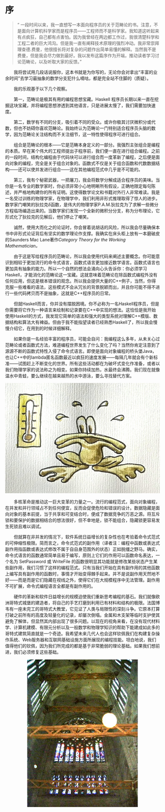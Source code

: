 # 序

> “ 一段时间以来，我一直想写一本面向程序员的关于范畴论的书。注意，不是面向计算机科学家而是程序员——工程师而不是科学家。我知道这听起来有点疯狂，自己都有点害怕。因为我曾经在两边都工作过，我很清楚科学和工程二者的巨大鸿沟。但是我一直有阐释技术原理的强烈冲动。我非常崇拜理查德.费曼，他很擅长将对复杂的问题作出简单易懂的解释。当然我不是费曼，但是我会尽力做到最好。我以发布这篇序作为开端，推动读者学习讨论范畴论，以及听取大家的反馈。”
>

&emsp;&emsp;我将尝试用几段话说服你，这本书就是为你写的，无论你会对拿出“丰富的业余时间”去学习最抽象的数学分支犯什么嘀咕，都是完全站不住脚的（质疑）。

&emsp;&emsp;我的乐观基于以下几个观察。

&emsp;&emsp;第一，范畴论是极其有用的编程思想宝藏。Haskell 程序员长期以来一直在挖掘这块宝藏，并将编程思想渗透到其他语言，只是进展太慢了，我们需要加快速度。

&emsp;&emsp;第二，数学有不同的分支，吸引着不同的受众。或许你极其讨厌微积分或代数，但也不妨碍你喜欢范畴论。我始终认为范畴论一门特别适合程序员头脑的数学，因为范畴论关注结构而不关注细节，这一特性使得程序可进行组合。

&emsp;&emsp;组合是范畴论的根本——它是范畴本身定义的一部分。我强烈主张组合是编程的本质。早在某个伟大的工程师提出子程序前，我们便一直在进行组合编程。之前的一段时间，结构化编程由于代码块可以进行组合而一度革新了编程，之后便是面向对象的编程，完全是关于组合对象的。函数式不仅是关于组合函数和代数数据结构——还可以使并发进行组合——这在其他编程范式中几乎是不可能的。

&emsp;&emsp;第三，我有个秘密武器，一把屠刀，我会将数学分解成适合程序员的美味。当你是一名专业的数学家时，你必须非常小心地明晰所有假设，正确地限定每句陈述，并严格地构建你的所有证明。这使得数学论文和书籍对外行人非常难读。我是一名受过训练的物理学家，在物理学中，我们利用非形式推理取得了惊人的进步。数学家门嘲笑的狄拉克$δ$函数，是伟大的物理学家P.A.M.狄拉克为了求解一些微分方程临场编造出来的。当数学家们发现一个全新的微积分分支，称为分布理论，它形式化了狄拉克的见解后，他们停止了嘲笑。

&emsp;&emsp;诚然，使用大而化之的论证时，你会冒着说胡话的风险，所以我会尽量确保本书中非形式论证背后有坚实的数学理论作支撑。我确实在床头柜上放有一本磨破皮的Saunders Mac Lane著作*Category Theory for the Working Mathematician。*

&emsp;&emsp;由于这是写给程序员的范畴论，所以我会使用代码来阐述主要概念。你可能意识到相较于更加流行的命令式语言，函数式语言更加接近数学语言。函数式语言也更加具有抽象的能力。所以一个自然的想法会涌向心头告诉你：你必须学习Haskell，才能消化的范畴论这一宝藏。这就意味着范畴论在除函数式编程外没有任何应用，但这是根本错误的观念。所以我会提供大量的C++例子，当然，你得克服一些难看的语法，这些模式不会从冗长的背景脱颖而出，并且你可能不得不进行一些代码拷贝而不是抽象，这就是C++程序员的日常。

&emsp;&emsp;但就Haskell而言，你并没有摆脱困境。你不必称为一名Haskell程序员，但是你需要将它作为一种语言来绘制和记录要在C++中实现的想法。这恰恰是我开始使用Haskell的方式，我发现它简单的语法和强大的类型系统对理解C++模版、数据结构和算法大有裨益。但由于我不能指望读者已经熟悉Haskell了，所以我会慢慢介绍它，在用到的时候详细解释。

&emsp;&emsp;如果你是一名经验丰富的程序员，可能会自问：我编程这么多年，从未关心过范畴论或者函数式方法，难道编程世界发生了什么变化了吗？当然你肯定注意到了源源不断的函数式特性入侵了命令式语言。即使是面向对象编程的桥头堡Java，也让C++中的lambda匿名函数最近以疯狂的速度发展——每隔几年就会有个新标准——试图赶上不断变化的世界。所有这些活动都在为破坏式变化作准备，或者以我们物理学家的说法称之为相变。如果你持续加热，水最终会沸腾。我们现在就像温水中青蛙，要么继续在越来越热的水中游泳，要么寻找替代方案。

<div align=center>
<img src="img/img_1299.jpg"/>
</div>

&emsp;&emsp;多核革命是推动这一巨大变革的力量之一。流行的编程范式，面向对象编程，在并发和并行领域占不到任何便宜，反而会促使危险和错误的设计。数据隐藏是面向对象的基本前提，当于共享和可变结合时，便成了数据竞争的万恶之源。将互斥锁和要保护的数据相结合的想法很好，但不幸地是，锁不能组合，隐藏锁更容易发生死锁且难以调试。

&emsp;&emsp;但就算在非并发的情况下，软件系统日益增长的复杂性也在考验着命令式范式的可伸缩性极限。简而言之，命令式范式的副作用（译者注：编程中函数或表达式副作用指函数或表达式修改不属于自自身范围外的状态）正如脱缰之野马。确实，命令式语言的函数通常简单且易于编写，原则上它们的作用可以函数命名表达，一个名为 SetPassword 或 WriteFile 的函数很明显其功能就是修改某些状态产生某些副作用，我们习惯了这样的编程范式。只有当我们开始在具有副作用的其他函数上编写具有副作用的函数时，事情才开始变得棘手起来。并不是说副作用天然地不好——而是而是它们隐藏在视线之外，使得它们在大规模程序中无法管理。副作用不可扩展，命令式编程语言全都是有副作用的。

&emsp;&emsp;硬件的革新和软件日益增长的规模迫使我们重新思考编程的基石。我们就像欧洲哥特式城堡的建造者，将自己的手艺打磨到利用已有材料和结构的极限。法国博韦有一座未完工的哥特式大教堂，它见证了人类与局限性的深刻斗争。它原本打算打破之前所有的高度及轻量化的记录，却屡次倒塌。金属和木支架等临时支护使其避免了解体，但显然其内部出现了很多问题。以现在的视角来看，在没有现代材料学、计算机建模、有限元分析以及一般数学和物理学知识的帮助下能建成如此多的哥特式建筑简直就是一个奇迹。我希望未来几代人也会这样钦佩我们在构建复杂操作系统、Web服务器和互联网基础设施方面所展现的编程技能。坦白地说，我们值得他们的钦佩，因为我们所完成的都是基于非常脆弱的理论基础。如果我们想前进，我们必须修复这些基础。
<div align=center>
<img src="img/beauvais_interior_supports.jpg"/>
</div>
